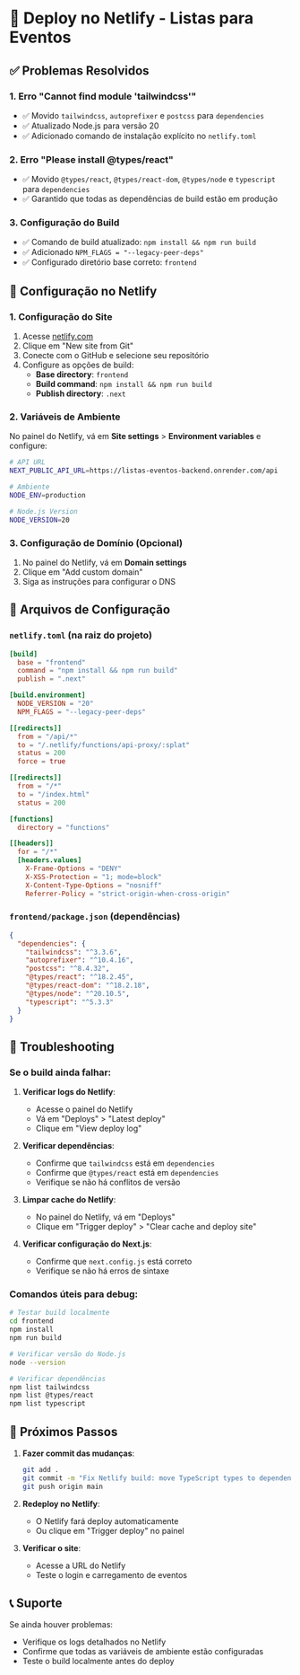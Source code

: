 # 🚀 Deploy no Netlify - Listas para Eventos

## ✅ Problemas Resolvidos

### 1. **Erro "Cannot find module 'tailwindcss'"**
- ✅ Movido `tailwindcss`, `autoprefixer` e `postcss` para `dependencies`
- ✅ Atualizado Node.js para versão 20
- ✅ Adicionado comando de instalação explícito no `netlify.toml`

### 2. **Erro "Please install @types/react"**
- ✅ Movido `@types/react`, `@types/react-dom`, `@types/node` e `typescript` para `dependencies`
- ✅ Garantido que todas as dependências de build estão em produção

### 3. **Configuração do Build**
- ✅ Comando de build atualizado: `npm install && npm run build`
- ✅ Adicionado `NPM_FLAGS = "--legacy-peer-deps"`
- ✅ Configurado diretório base correto: `frontend`

## 🔧 Configuração no Netlify

### 1. **Configuração do Site**

1. Acesse [netlify.com](https://netlify.com)
2. Clique em "New site from Git"
3. Conecte com o GitHub e selecione seu repositório
4. Configure as opções de build:
   - **Base directory**: `frontend`
   - **Build command**: `npm install && npm run build`
   - **Publish directory**: `.next`

### 2. **Variáveis de Ambiente**

No painel do Netlify, vá em **Site settings** > **Environment variables** e configure:

```bash
# API URL
NEXT_PUBLIC_API_URL=https://listas-eventos-backend.onrender.com/api

# Ambiente
NODE_ENV=production

# Node.js Version
NODE_VERSION=20
```

### 3. **Configuração de Domínio (Opcional)**

1. No painel do Netlify, vá em **Domain settings**
2. Clique em "Add custom domain"
3. Siga as instruções para configurar o DNS

## 📝 Arquivos de Configuração

### `netlify.toml` (na raiz do projeto)
```toml
[build]
  base = "frontend"
  command = "npm install && npm run build"
  publish = ".next"

[build.environment]
  NODE_VERSION = "20"
  NPM_FLAGS = "--legacy-peer-deps"

[[redirects]]
  from = "/api/*"
  to = "/.netlify/functions/api-proxy/:splat"
  status = 200
  force = true

[[redirects]]
  from = "/*"
  to = "/index.html"
  status = 200

[functions]
  directory = "functions"

[[headers]]
  for = "/*"
  [headers.values]
    X-Frame-Options = "DENY"
    X-XSS-Protection = "1; mode=block"
    X-Content-Type-Options = "nosniff"
    Referrer-Policy = "strict-origin-when-cross-origin"
```

### `frontend/package.json` (dependências)
```json
{
  "dependencies": {
    "tailwindcss": "^3.3.6",
    "autoprefixer": "^10.4.16",
    "postcss": "^8.4.32",
    "@types/react": "^18.2.45",
    "@types/react-dom": "^18.2.18",
    "@types/node": "^20.10.5",
    "typescript": "^5.3.3"
  }
}
```

## 🐛 Troubleshooting

### Se o build ainda falhar:

1. **Verificar logs do Netlify**:
   - Acesse o painel do Netlify
   - Vá em "Deploys" > "Latest deploy"
   - Clique em "View deploy log"

2. **Verificar dependências**:
   - Confirme que `tailwindcss` está em `dependencies`
   - Confirme que `@types/react` está em `dependencies`
   - Verifique se não há conflitos de versão

3. **Limpar cache do Netlify**:
   - No painel do Netlify, vá em "Deploys"
   - Clique em "Trigger deploy" > "Clear cache and deploy site"

4. **Verificar configuração do Next.js**:
   - Confirme que `next.config.js` está correto
   - Verifique se não há erros de sintaxe

### Comandos úteis para debug:

```bash
# Testar build localmente
cd frontend
npm install
npm run build

# Verificar versão do Node.js
node --version

# Verificar dependências
npm list tailwindcss
npm list @types/react
npm list typescript
```

## 🔄 Próximos Passos

1. **Fazer commit das mudanças**:
   ```bash
   git add .
   git commit -m "Fix Netlify build: move TypeScript types to dependencies"
   git push origin main
   ```

2. **Redeploy no Netlify**:
   - O Netlify fará deploy automaticamente
   - Ou clique em "Trigger deploy" no painel

3. **Verificar o site**:
   - Acesse a URL do Netlify
   - Teste o login e carregamento de eventos

## 📞 Suporte

Se ainda houver problemas:
- Verifique os logs detalhados no Netlify
- Confirme que todas as variáveis de ambiente estão configuradas
- Teste o build localmente antes do deploy 